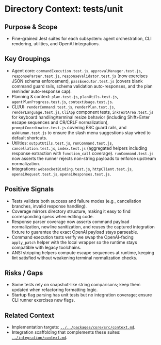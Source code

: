 # Directory Context: tests/unit

## Purpose & Scope

- Fine-grained Jest suites for each subsystem: agent orchestration, CLI rendering, utilities, and OpenAI integrations.

## Key Groupings

- Agent core: `commandExecution.test.js`, `approvalManager.test.js`, `responseParser.test.js`, `responseValidator.test.js` (now exercises JSON schema enforcement),
  `passExecutor.test.js` (covers blank command guard rails, schema validation auto-responses, and the plan reminder auto-response cap).
- Planning & context: `plan.test.js`, `planUtils.test.js`, `agentPlanProgress.test.js`, `contextUsage.test.js`.
- CLI/UI: `renderCommand.test.js`, `renderPlan.test.js`, `renderLanguage.test.js`, `CliApp` component tests, `inkTextArea.test.js` for keyboard handling/terminal resize behavior (including Shift+Enter escape sequences and CR/CRLF normalization), `promptCoordinator.test.js` covering ESC guard rails, and `askHuman.test.js` to ensure the slash menu suggestions stay wired to default shortcuts.
- Utilities: `outputUtils.test.js`, `runCommand.test.js`, `cancellation.test.js`, `index.test.js` (aggregated helpers including response extraction with `function_call` coverage). `runCommand.test.js` now asserts the runner rejects non-string payloads to enforce upstream normalization.
- Integrations: `websocketBinding.test.js`, `httpClient.test.js`, `openaiRequest.test.js`, `openaiResponses.test.js`.

## Positive Signals

- Tests validate both success and failure modes (e.g., cancellation branches, invalid response handling).
- Coverage mirrors directory structure, making it easy to find corresponding specs when editing code.
- Response parser coverage now asserts command payload normalization, newline sanitization, and reuses the captured integration fixture to guarantee the exact OpenAI payload stays parseable.
- Command execution tests verify we swap the OpenAI-facing `apply_patch` helper with the local wrapper so the runtime stays compatible
  with legacy toolchains.
- ANSI stripping helpers compute escape sequences at runtime, keeping lint satisfied without weakening terminal normalization checks.

## Risks / Gaps

- Some tests rely on snapshot-like string comparisons; keep them updated when refactoring formatting logic.
- Startup flag parsing has unit tests but no integration coverage; ensure CLI runner exercises new flags.

## Related Context

- Implementation targets: [`../../packages/core/src/context.md`](../../packages/core/src/context.md).
- Integration scaffolding that complements these suites: [`../integration/context.md`](../integration/context.md).
